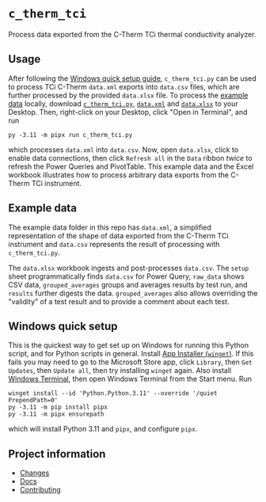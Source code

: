 # `c_therm_tci`

Process data exported from the C-Therm TCi thermal conductivity analyzer.

## Usage

After following the [Windows quick setup guide](#windows-quick-setup), `c_therm_tci.py` can be used to process TCi C-Therm `data.xml` exports into `data.csv` files, which are further processed by the provided `data.xlsx` file. To process the [example data](#example-data) locally, download [`c_therm_tci.py`](src/c_therm_tci.py), [`data.xml`](example/data.xml) and [`data.xlsx`](example/data.xlsx) to your Desktop. Then, right-click on your Desktop, click "Open in Terminal", and run

```Shell
py -3.11 -m pipx run c_therm_tci.py
```

which processes `data.xml` into `data.csv`. Now, open `data.xlsx`, click to enable data connections, then click `Refresh all` in the `Data` ribbon *twice* to refresh the Power Queries and PivotTable. This example data and the Excel workbook illustrates how to process arbitrary data exports from the C-Therm TCi instrument.

## Example data

The example data folder in this repo has `data.xml`, a simplified representation of the shape of data exported from the C-Therm TCi instrument and `data.csv` represents the result of processing with `c_therm_tci.py`.

The `data.xlsx` workbook ingests and post-processes `data.csv`. The `setup` sheet programmatically finds `data.csv` for Power Query, `raw_data` shows CSV data, `grouped_averages` groups and averages results by test run, and `results` further digests the data. `grouped_averages` also allows overriding the "validity" of a test result and to provide a comment about each test.

## Windows quick setup

This is the quickest way to get set up on Windows for running this Python script, and for Python scripts in general. Install [App Installer (`winget`)](https://apps.microsoft.com/detail/9nblggh4nns1). If this fails you may need to go to the Microsoft Store app, click `Library`, then `Get Updates`, then `Update all`, then try installing `winget` again. Also install [Windows Terminal](https://apps.microsoft.com/detail/9mz1snwt0n5d), then open Windows Terminal from the Start menu. Run

```Shell
winget install --id 'Python.Python.3.11' --override '/quiet PrependPath=0'
py -3.11 -m pip install pipx
py -3.11 -m pipx ensurepath
```

which will install Python 3.11 and `pipx`, and configure `pipx`.

## Project information

- [Changes](<https://blakeNaccarato.github.io/c-therm-tci/changelog.html>)
- [Docs](<https://blakeNaccarato.github.io/c-therm-tci>)
- [Contributing](<https://blakeNaccarato.github.io/c-therm-tci/contributing.html>)
